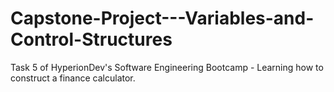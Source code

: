 # Capstone-Project---Variables-and-Control-Structures
Task 5 of HyperionDev's Software Engineering Bootcamp - Learning how to construct a finance calculator.
